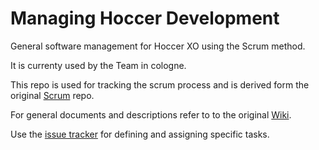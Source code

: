 Managing Hoccer Development
===========================

General software management for Hoccer XO using the Scrum method.

It is currenty used by the Team in cologne.

This repo is used for tracking the scrum process and is derived form the original [Scrum](https://github.com/hoccer/scrum) repo. 

For general documents and descriptions refer to to the original [Wiki](https://github.com/hoccer/scrum/wiki).

Use the [issue tracker](https://github.com/hoccer/scrum_team_2/issues) for defining and assigning specific tasks.